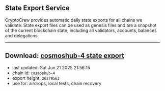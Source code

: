 ## State Export Service
CryptoCrew provides automatic daily state exports for all chains we validate. State export files can be used as genesis files and are a snapshot of the current blockchain state, including all validators, accounts, balances and delegations.

---
**Download: [cosmoshub-4 state export](https://dl-eu2.ccvalidators.com/SERVICE/cosmoshub/cosmoshub-4_export_26279563.json)**
---

- last updated: Sat Jun 21 2025 21:56:15
- chain id: `cosmoshub-4`
- export height: `26279563`
- use for: airdrops, local tests, chain recovery
